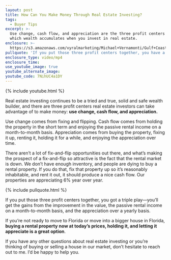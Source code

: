 ```yaml
---
layout: post
title: How Can You Make Money Through Real Estate Investing?
tags:
  - Buyer Tips
excerpt: >-
  Use change, cash flow, and appreciation are the three profit centers from
  which wealth accumulates when you invest in real estate.
enclosure: >-
  https://s3.amazonaws.com/vyralmarketing/Michael+Vernamonti/Gulf+Coast+Real+Estate+Real+Estate+Investing.mp4
pullquote: 'If you put those three profit centers together, you have a triple play.'
enclosure_type: video/mp4
enclosure_time:
use_youtube_image: true
youtube_alternate_image:
youtube_code: 7NihUC4a1DY
---
```



{% include youtube.html %}

Real estate investing continues to be a tried and true, solid and safe wealth builder, and there are three profit centers real estate investors can take advantage of to make money: **use change, cash flow, and appreciation.&nbsp;**

Use change comes from fixing and flipping. Cash flow comes from holding the property in the short term and enjoying the passive rental income on a month-to-month basis. Appreciation comes from buying the property, fixing it up, renting it, holding it for a while, and enjoying the appreciation over time.&nbsp;

There aren’t a lot of fix-and-flip opportunities out there, and what’s making the prospect of a fix-and-flip so attractive is the fact that the rental market is down. We don’t have enough inventory, and people are dying to buy a rental property. If you do that, fix that property up so it’s reasonably inhabitable, and rent it out, it should produce a nice cash flow. Our properties are appreciating 6% year over year.&nbsp;

{% include pullquote.html %}

If you put those three profit centers together, you got a triple play—you’ll get the gains from the improvement in the value, the passive rental income on a month-to-month basis, and the appreciation over a yearly basis.&nbsp;

If you’re not ready to move to Florida or move into a bigger house in Florida, **buying a rental property now at today’s prices, holding it, and letting it appreciate is a great option**.&nbsp;

If you have any other questions about real estate investing or you’re thinking of buying or selling a house in our market, don’t hesitate to reach out to me. I’d be happy to help you.